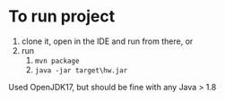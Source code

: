# To run project
1. clone it, open in the IDE and run from there, or
2. run
    1. `mvn package`
    2. `java -jar target\hw.jar`
    
    
Used OpenJDK17, but should be fine with any Java > 1.8
